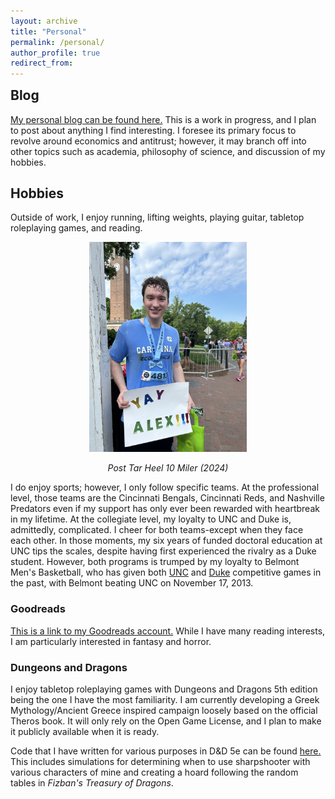 ```yaml
---
layout: archive
title: "Personal"
permalink: /personal/
author_profile: true
redirect_from:
---
```


<h2 id="blog" style="margin-top: 0;">Blog</h2>

[My personal blog can be found here.](https://alexmarsh.io/blog) This is a work in progress, and I plan to post about anything I find interesting. I foresee its primary focus to revolve around economics and antitrust; however, it may branch off into other topics such as academia, philosophy of science, and discussion of my hobbies.

## Hobbies

Outside of work, I enjoy running, lifting weights, playing guitar, tabletop roleplaying games, and reading.

<div style="text-align: center;">
  <img src="/files/images/tarheel10miler.jpeg" style="width: 50%; height: auto; max-width: 300;" alt="Alex Marsh is smiling in front of the University of North Carolina at Chapel Hill bell tower after completing the 2024 Tar Heel 10 miler. He is very sweat in a Carolina Economics t-shirt and holding a sign that reads &quot;YAY ALEX!!!.&quot; He is also wearing the medal for completing the race which is the shape of a bowtie along with his race bib indicating that he was runner 4813.">
  <p><em>Post Tar Heel 10 Miler (2024)</em></p>
</div>

I do enjoy sports; however, I only follow specific teams. At the professional level, those teams are the Cincinnati Bengals, Cincinnati Reds, and Nashville Predators even if my support has only ever been rewarded with heartbreak in my lifetime. At the collegiate level, my loyalty to UNC and Duke is, admittedly, complicated. I cheer for both teams-except when they face each other. In those moments, my six years of funded doctoral education at UNC tips the scales, despite having first experienced the rivalry as a Duke student. However, both programs is trumped by my loyalty to Belmont Men's Basketball, who has given both <a href="https://belmontbruins.com/sports/mens-basketball/opponent-history/university-of-north-carolina/12">UNC</a> and <a href="https://belmontbruins.com/sports/mens-basketball/opponent-history/duke-university/6">Duke</a> competitive games in the past, with Belmont beating UNC on November 17, 2013. 

### Goodreads

[This is a link to my Goodreads account.](https://www.goodreads.com/user/show/164916455-alex-marsh) While I have many reading interests, I am particularly interested in fantasy and horror.


### Dungeons and Dragons

I enjoy tabletop roleplaying games with Dungeons and Dragons 5th edition being the one I have the most familiarity. I am currently developing a Greek Mythology/Ancient Greece inspired campaign loosely based on the official Theros book. It will only rely on the Open Game License, and I plan to make it publicly available when it is ready.

Code that I have written for various purposes in D\&D 5e can be found [here.](https://github.com/alexiom/DND_Code) This includes simulations for determining when to use sharpshooter with various characters of mine and creating a hoard following the random tables in *Fizban's Treasury of Dragons*.


